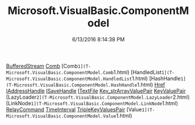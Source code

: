 ﻿---
title: Microsoft.VisualBasic.ComponentModel
date: 6/13/2016 8:14:38 PM
---

[BufferedStream](T-Microsoft.VisualBasic.ComponentModel.BufferedStream.html)
[Comb](T-Microsoft.VisualBasic.ComponentModel.Comb.html)
[Comb`1](T-Microsoft.VisualBasic.ComponentModel.Comb`1.html)
[HandledList`1](T-Microsoft.VisualBasic.ComponentModel.HandledList`1.html)
[HashHandle`1](T-Microsoft.VisualBasic.ComponentModel.HashHandle`1.html)
[Href](T-Microsoft.VisualBasic.ComponentModel.Href.html)
[IAddressHandle](T-Microsoft.VisualBasic.ComponentModel.IAddressHandle.html)
[ISaveHandle](T-Microsoft.VisualBasic.ComponentModel.ISaveHandle.html)
[ITextFile](T-Microsoft.VisualBasic.ComponentModel.ITextFile.html)
[Key_strArrayValuePair](T-Microsoft.VisualBasic.ComponentModel.Key_strArrayValuePair.html)
[KeyValuePair](T-Microsoft.VisualBasic.ComponentModel.KeyValuePair.html)
[LazyLoader`2](T-Microsoft.VisualBasic.ComponentModel.LazyLoader`2.html)
[LinkNode`1](T-Microsoft.VisualBasic.ComponentModel.LinkNode`1.html)
[RelayCommand](T-Microsoft.VisualBasic.ComponentModel.RelayCommand.html)
[TimeInterval](T-Microsoft.VisualBasic.ComponentModel.TimeInterval.html)
[TripleKeyValuesPair](T-Microsoft.VisualBasic.ComponentModel.TripleKeyValuesPair.html)
[Value`1](T-Microsoft.VisualBasic.ComponentModel.Value`1.html)
